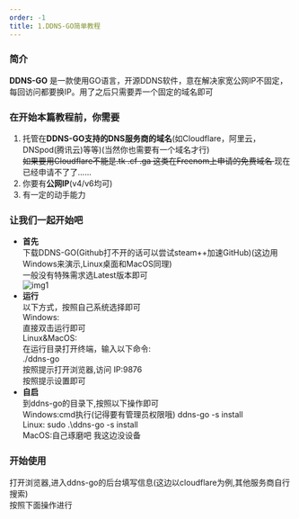 ```yaml
---
order: -1
title: 1.DDNS-GO简单教程
---
```


### 简介     
**DDNS-GO** 是一款使用GO语言，开源DDNS软件，意在解决家宽公网IP不固定，每回访问都要换IP。用了之后只需要弄一个固定的域名即可  

### 在开始本篇教程前，你需要  
1. 托管在**DDNS-GO支持的DNS服务商的域名**(如Cloudflare，阿里云，DNSpod(腾讯云)等等)(当然你也需要有一个域名才行)   
<s> 如果要用Cloudflare不能是.tk .cf .ga 这类在Freenom上申请的免费域名 </s> 现在已经申请不了了......  
2. 你要有**公网IP**(v4/v6均可)  
3. 有一定的动手能力   

### 让我们一起开始吧  
- **首先**  
下载DDNS-GO(Github打不开的话可以尝试steam++加速GitHub)(这边用Windows来演示,Linux桌面和MacOS同理)  
一般没有特殊需求选Latest版本即可   
![img1](https://img.yyyyt.eu.org/DDNS-GO/DDNS-GO01.png)
- **运行**  
以下方式，按照自己系统选择即可   
Windows:   
直接双击运行即可   
Linux&MacOS:  
在运行目录打开终端，输入以下命令:  
./ddns-go    
按照提示打开浏览器,访问 IP:9876  
按照提示设置即可  
- **自启**  
到ddns-go的目录下,按照以下操作即可   
Windows:cmd执行(记得要有管理员权限哦) ddns-go -s install  
Linux:  sudo .\ddns-go -s install  
MacOS:自己琢磨吧 我这边没设备  

### 开始使用   
打开浏览器,进入ddns-go的后台填写信息(这边以cloudflare为例,其他服务商自行搜索)   
按照下面操作进行   

